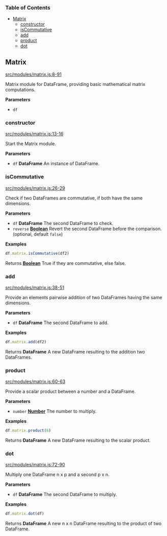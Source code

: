 <!-- Generated by documentation.js. Update this documentation by updating the source code. -->

### Table of Contents

-   [Matrix](#matrix)
    -   [constructor](#constructor)
    -   [isCommutative](#iscommutative)
    -   [add](#add)
    -   [product](#product)
    -   [dot](#dot)

## Matrix

[src/modules/matrix.js:8-91](https://github.com/Gmousse/dataframe-js/blob/7cdfea5128895f81839719d27664f251a8765f81/src/modules/matrix.js#L8-L91 "Source code on GitHub")

Matrix module for DataFrame, providing basic mathematical matrix computations.

**Parameters**

-   `df`  

### constructor

[src/modules/matrix.js:13-16](https://github.com/Gmousse/dataframe-js/blob/7cdfea5128895f81839719d27664f251a8765f81/src/modules/matrix.js#L13-L16 "Source code on GitHub")

Start the Matrix module.

**Parameters**

-   `df` **DataFrame** An instance of DataFrame.

### isCommutative

[src/modules/matrix.js:26-29](https://github.com/Gmousse/dataframe-js/blob/7cdfea5128895f81839719d27664f251a8765f81/src/modules/matrix.js#L26-L29 "Source code on GitHub")

Check if two DataFrames are commutative, if both have the same dimensions.

**Parameters**

-   `df` **DataFrame** The second DataFrame to check.
-   `reverse` **[Boolean](https://developer.mozilla.org/docs/Web/JavaScript/Reference/Global_Objects/Boolean)** Revert the second DataFrame before the comparison. (optional, default `false`)

**Examples**

```javascript
df.matrix.isCommutative(df2)
```

Returns **[Boolean](https://developer.mozilla.org/docs/Web/JavaScript/Reference/Global_Objects/Boolean)** True if they are commutative, else false.

### add

[src/modules/matrix.js:38-51](https://github.com/Gmousse/dataframe-js/blob/7cdfea5128895f81839719d27664f251a8765f81/src/modules/matrix.js#L38-L51 "Source code on GitHub")

Provide an elements pairwise addition of two DataFrames having the same dimensions.

**Parameters**

-   `df` **DataFrame** The second DataFrame to add.

**Examples**

```javascript
df.matrix.add(df2)
```

Returns **DataFrame** A new DataFrame resulting to the addition two DataFrames.

### product

[src/modules/matrix.js:60-63](https://github.com/Gmousse/dataframe-js/blob/7cdfea5128895f81839719d27664f251a8765f81/src/modules/matrix.js#L60-L63 "Source code on GitHub")

Provide a scalar product between a number and a DataFrame.

**Parameters**

-   `number` **[Number](https://developer.mozilla.org/docs/Web/JavaScript/Reference/Global_Objects/Number)** The number to multiply.

**Examples**

```javascript
df.matrix.product(6)
```

Returns **DataFrame** A new DataFrame resulting to the scalar product.

### dot

[src/modules/matrix.js:72-90](https://github.com/Gmousse/dataframe-js/blob/7cdfea5128895f81839719d27664f251a8765f81/src/modules/matrix.js#L72-L90 "Source code on GitHub")

Multiply one DataFrame n x p and a second p x n.

**Parameters**

-   `df` **DataFrame** The second DataFrame to multiply.

**Examples**

```javascript
df.matrix.dot(df)
```

Returns **DataFrame** A new n x n DataFrame resulting to the product of two DataFrame.

